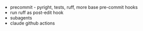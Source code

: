 * precommit - pyright, tests, ruff, more base pre-commit hooks
* run ruff as post-edit hook
* subagents
* claude github actions